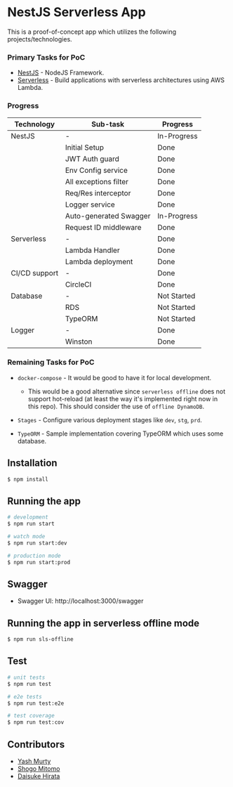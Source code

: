 # NestJS Serverless App

This is a proof-of-concept app which utilizes the following projects/technologies.

### Primary Tasks for PoC

- [NestJS](https://github.com/nestjs/nest) - NodeJS Framework.
- [Serverless](https://github.com/serverless/serverless) - Build applications with serverless architectures using AWS Lambda.

### Progress

| Technology    | Sub-task               | Progress    |
| ------------- | ---------------------- | ----------- |
| NestJS        | -                      | In-Progress |
|               | Initial Setup          | Done        |
|               | JWT Auth guard         | Done        |
|               | Env Config service     | Done        |
|               | All exceptions filter  | Done        |
|               | Req/Res interceptor    | Done        |
|               | Logger service         | Done        |
|               | Auto-generated Swagger | In-Progress |
|               | Request ID middleware  | Done        |
| Serverless    | -                      | Done        |
|               | Lambda Handler         | Done        |
|               | Lambda deployment      | Done        |
| CI/CD support | -                      | Done        |
|               | CircleCI               | Done        |
| Database      | -                      | Not Started |
|               | RDS                    | Not Started |
|               | TypeORM                | Not Started |
| Logger        | -                      | Done        |
|               | Winston                | Done        |

### Remaining Tasks for PoC

- `docker-compose` - It would be good to have it for local development.

  - This would be a good alternative since `serverless offline` does not support hot-reload (at least the way it's implemented right now in this repo). This should consider the use of `offline DynamoDB`.

- `Stages` - Configure various deployment stages like `dev`, `stg`, `prd`.
- `TypeORM` - Sample implementation covering TypeORM which uses some database.

## Installation

```bash
$ npm install
```

## Running the app

```bash
# development
$ npm run start

# watch mode
$ npm run start:dev

# production mode
$ npm run start:prod
```

## Swagger

- Swagger UI: http://localhost:3000/swagger

## Running the app in serverless offline mode

```bash
$ npm run sls-offline
```

## Test

```bash
# unit tests
$ npm run test

# e2e tests
$ npm run test:e2e

# test coverage
$ npm run test:cov
```

## Contributors

- [Yash Murty](https://github.com/yashmurty)
- [Shogo Mitomo](https://github.com/shogo-mitomo)
- [Daisuke Hirata](https://github.com/DaisukeHirata)
